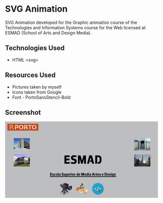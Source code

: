 # SVG Animation

SVG Animation developed for the Graphic animation course of the Technologies and Information Systems course for the Web licensed at ESMAD (School of Arts and Design Media).

## Technologies Used

* HTML \<svg\>

## Resources Used

* Pictures taken by myself
* Icons taken from Google
* Font - PortoSansStencil-Bold

## Screenshot

![Page](screenshots/Page.PNG?raw=true)